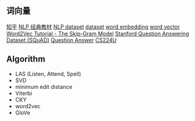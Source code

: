 
## 词向量
[知乎]( https://zhuanlan.zhihu.com/p/26306795)
[NLP 经典教材](https://zhuanlan.zhihu.com/p/66870647)
[NLP dataset](https://github.com/niderhoff/nlp-datasets)
[dataset](https://www.jianshu.com/p/b1d8f42654dd)
[word embedding](http://colah.github.io/posts/2014-07-NLP-RNNs-Representations/)
[word vector](https://blog.acolyer.org/2016/04/21/the-amazing-power-of-word-vectors/)
[Word2Vec Tutorial - The Skip-Gram Model](http://mccormickml.com/2016/04/19/word2vec-tutorial-the-skip-gram-model/)
[Stanford Question Answering Dataset (SQuAD)](https://rajpurkar.github.io/SQuAD-explorer/)
[Question Answer](https://towardsdatascience.com/nlp-building-a-question-answering-model-ed0529a68c54)
[CS224U](http://web.stanford.edu/class/cs224u/)

## Algorithm
- LAS (Listen, Attend, Spell)
- SVD
- minimum edit distance
- Viterbi
- CKY
- word2vec
- GloVe